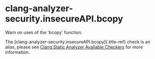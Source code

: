 # clang-analyzer-security.insecureAPI.bcopy

Warn on uses of the \'bcopy\' function.

The [clang-analyzer-security.insecureAPI.bcopy]{.title-ref} check is an
alias, please see [Clang Static Analyzer Available
Checkers](https://clang.llvm.org/docs/analyzer/checkers.html#security-insecureapi-bcopy)
for more information.
